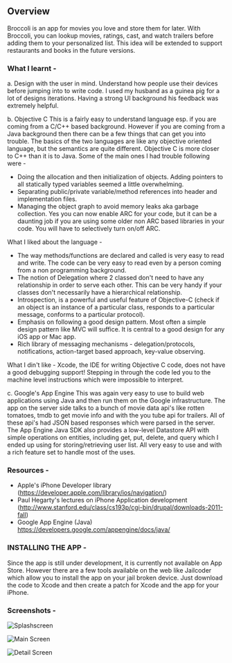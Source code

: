 ## Overview

Broccoli is an app for movies you love and store them for later. With Broccoli, you can lookup movies, ratings, cast, and watch trailers before adding them to your personalized list. This idea will be extended to support restaurants and books in the future versions.

### What I learnt -

a. Design with the user in mind. Understand how people use their devices before jumping into to write code.
I used my husband as a guinea pig for a lot of designs iterations. Having a strong UI background his feedback was extremely helpful.

b. Objective C
This is a fairly easy to understand language esp. if you are coming from a C/C++ based background.
However if you are coming from a Java background then there can be a few things that can get you into trouble.
The basics of the two languages are like any objective oriented language, but the semantics are quite different.
Objective C is more closer to C++ than it is to Java. Some of the main ones I had trouble following were -
  - Doing the allocation and then initialization of objects. Adding pointers to all statically typed variables seemed a little overwhelming.
  - Separating public/private variable/method references into header and implementation files.
  - Managing the object graph to avoid memory leaks aka garbage collection. Yes you can now enable ARC for your code, but it can be a daunting job if you are using some older non ARC based libraries in your code. You will have to selectively turn on/off ARC.

What I liked about the language -
  - The way methods/functions are declared and called is very easy to read and write. The code can be very easy to read even by a person coming from a non programming background.
  - The notion of Delegation where 2 classed don't need to have any relationship in order to serve each other. This can be very handy if your classes don't necessarily have a hierarchical relationship.
  - Introspection, is a powerful and useful feature of Objective-C (check if an object is an instance of a particular class, responds to a particular message, conforms to a particular protocol).
  - Emphasis on following a good design pattern. Most often a simple design pattern like MVC will suffice. It is central to a good design for any iOS app or Mac app. 
  - Rich library of messaging mechanisms - delegation/protocols, notifications, action-target based approach, key-value observing.

What I din't like -
Xcode, the IDE for writing Objective C code, does not have a good debugging support! Stepping in through the code led you to the machine level instructions which were impossible to interpret.

c. Google's App Engine
This was again very easy to use to build web applications using Java and then run them on the Google infrastructure.
The app on the server side talks to a bunch of movie data api's like rotten tomatoes, tmdb to get movie info and with the
you tube api for trailers. All of these api's had JSON based responses which were parsed in the server.
The App Engine Java SDK also provides a low-level Datastore API with simple operations on entities, including get, put, delete, and query which I ended up using for storing/retrieving user list. All very easy to use and with a rich feature set to handle most of the uses.

### Resources -
  - Apple's iPhone Developer library (https://developer.apple.com/library/ios/navigation/)
  - Paul Hegarty's lectures on iPhone Application development (http://www.stanford.edu/class/cs193p/cgi-bin/drupal/downloads-2011-fall)
  - Google App Engine (Java) https://developers.google.com/appengine/docs/java/

### INSTALLING THE APP -
Since the app is still under development, it is currently not available on App Store. However there are a few tools available on the web like Jailcoder which allow you to install the app on your jail broken device. Just download the code to Xcode and then create a patch for Xcode and the app for your iPhone. 

### Screenshots -
![Splashscreen](http://i.imgur.com/d5Nd5fD.png)

![Main Screen](http://i.imgur.com/DBhp2uR.png)

![Detail Screen](http://i.imgur.com/xmOeph9.png)